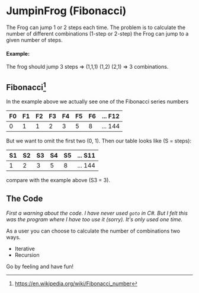 # JumpinFrog (Fibonacci)

The Frog can jump 1 or 2 steps each time.
The problem is to calculate the number of different combinations (1-step or 2-step) the Frog can jump to a given number of steps.

#### Example: 
The frog should jump 3 steps => (1,1,1) (1,2) (2,1) => 3 combinations.

## Fibonacci[^1]
In the example above we actually see one of the Fibonacci series numbers

| F0 |	F1 |	F2 |	F3 |	F4 |	F5 |	F6 | ... F12 |
|----|-----|-----|-----|-----|-----|-----|---------|
| 0  |	1	 |  1	 |  2	 |  3	 |  5	 |  8	 | ... 144 |

But we want to omit the first two (0, 1). Then our table looks like (S = steps):

|	S1 |	S2 |	S3 |	S4 |	S5 | ... S11 |
|----|-----|-----|-----|-----|---------|
|  1 |  2	 |  3	 |  5	 |  8	 | ... 144 |

compare with the example above (S3 = 3).

## The Code
*First a warning about the code. I have never used <code>goto</code> in C#. But I felt this was the program where I have too use it (sorry). It's only used one time.*

As a user you can choose to calculate the number of combinations two ways.
 * Iterative
 * Recursion
 
 Go by feeling and have fun!




[^1]: https://en.wikipedia.org/wiki/Fibonacci_number
